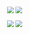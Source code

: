 
![](https://raw.githubusercontent.com/johnnietse/github-stats/master/generated/overview.svg#gh-dark-mode-only)
![](https://raw.githubusercontent.com/johnnietse/github-stats/master/generated/overview.svg#gh-light-mode-only)

![](https://raw.githubusercontent.com/johnnietse/github-stats/master/generated/languages.svg#gh-dark-mode-only)
![](https://raw.githubusercontent.com/johnnietse/github-stats/master/generated/languages.svg#gh-light-mode-only)
